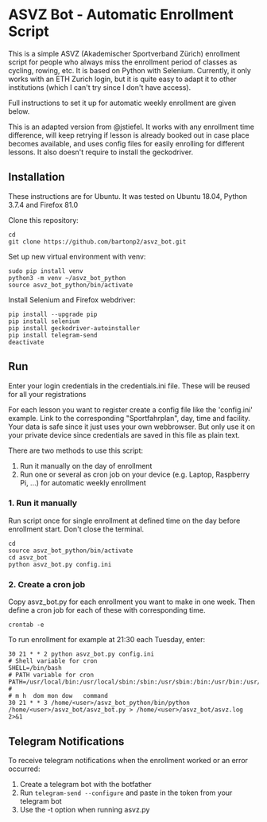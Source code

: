 # ASVZ Bot - Automatic Enrollment Script


This is a simple ASVZ (Akademischer Sportverband Zürich) enrollment script for people who always miss the enrollment period of classes as cycling, rowing, etc. It is based on Python with Selenium. Currently, it only works with an ETH Zurich login, but it is quite easy to adapt it to other institutions (which I can't try since I don't have access).

Full instructions to set it up for automatic weekly enrollment are given below.

This is an adapted version from @jstiefel. It works with any enrollment time difference, will keep retrying if lesson is already booked out in case place becomes available, and uses config files for easily enrolling for different lessons. It also doesn't require to install the geckodriver.

## Installation

These instructions are for Ubuntu. It was tested on Ubuntu 18.04, Python 3.7.4 and Firefox 81.0

Clone this repository:

```
cd
git clone https://github.com/bartonp2/asvz_bot.git
```

Set up new virtual environment with venv:

```
sudo pip install venv
python3 -m venv ~/asvz_bot_python
source asvz_bot_python/bin/activate
```

Install Selenium and Firefox webdriver:

```
pip install --upgrade pip
pip install selenium
pip install geckodriver-autoinstaller
pip install telegram-send
deactivate
```

## Run

Enter your login credentials in the credentials.ini file. These will be reused for all your registrations

For each lesson you want to register create a config file like the 'config.ini' example. Link to the corresponding "Sportfahrplan", day, time and facility. Your data is safe since it just uses your own webbrowser. But only use it on your private device since credentials are saved in this file as plain text.

There are two methods to use this script:

1. Run it manually on the day of enrollment
2. Run one or several as cron job on your device (e.g. Laptop, Raspberry Pi, ...) for automatic weekly enrollment

### 1. Run it manually

Run script once for single enrollment at defined time on the day before enrollment start. Don't close the terminal.

```
cd 
source asvz_bot_python/bin/activate
cd asvz_bot
python asvz_bot.py config.ini
```

### 2. Create a cron job

Copy asvz_bot.py for each enrollment you want to make in one week. Then define a cron job for each of these with corresponding time.

```
crontab -e
```

To run enrollment for example at 21:30 each Tuesday, enter:

```
30 21 * * 2 python asvz_bot.py config.ini
# Shell variable for cron
SHELL=/bin/bash
# PATH variable for cron
PATH=/usr/local/bin:/usr/local/sbin:/sbin:/usr/sbin:/bin:/usr/bin:/usr/bin/X11
# 
# m h  dom mon dow   command
30 21 * * 3 /home/<user>/asvz_bot_python/bin/python /home/<user>/asvz_bot/asvz_bot.py > /home/<user>/asvz_bot/asvz.log 2>&1
```

## Telegram Notifications

To receive telegram notifications when the enrollment worked or an error occurred:

1. Create a telegram bot with the botfather
2. Run `telegram-send --configure` and paste in the token from your telegram bot
3. Use the -t option when running asvz.py



